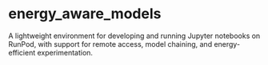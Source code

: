 # energy_aware_models
A lightweight environment for developing and running Jupyter notebooks on RunPod, with support for remote access, model chaining, and energy-efficient experimentation.
